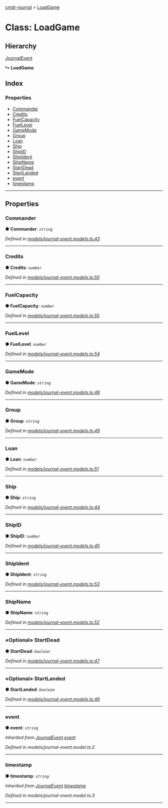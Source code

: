 [cmdr-journal](../README.md) > [LoadGame](../classes/loadgame.md)



# Class: LoadGame

## Hierarchy


 [JournalEvent](journalevent.md)

**↳ LoadGame**







## Index

### Properties

* [Commander](loadgame.md#commander)
* [Credits](loadgame.md#credits)
* [FuelCapacity](loadgame.md#fuelcapacity)
* [FuelLevel](loadgame.md#fuellevel)
* [GameMode](loadgame.md#gamemode)
* [Group](loadgame.md#group)
* [Loan](loadgame.md#loan)
* [Ship](loadgame.md#ship)
* [ShipID](loadgame.md#shipid)
* [ShipIdent](loadgame.md#shipident)
* [ShipName](loadgame.md#shipname)
* [StartDead](loadgame.md#startdead)
* [StartLanded](loadgame.md#startlanded)
* [event](loadgame.md#event)
* [timestamp](loadgame.md#timestamp)



---
## Properties
<a id="commander"></a>

###  Commander

**●  Commander**:  *`string`* 

*Defined in [models/journal-event.models.ts:43](https://github.com/chrisbruford/cmdr-journal/blob/52f6f4c/src/models/journal-event.models.ts#L43)*





___

<a id="credits"></a>

###  Credits

**●  Credits**:  *`number`* 

*Defined in [models/journal-event.models.ts:50](https://github.com/chrisbruford/cmdr-journal/blob/52f6f4c/src/models/journal-event.models.ts#L50)*





___

<a id="fuelcapacity"></a>

###  FuelCapacity

**●  FuelCapacity**:  *`number`* 

*Defined in [models/journal-event.models.ts:55](https://github.com/chrisbruford/cmdr-journal/blob/52f6f4c/src/models/journal-event.models.ts#L55)*





___

<a id="fuellevel"></a>

###  FuelLevel

**●  FuelLevel**:  *`number`* 

*Defined in [models/journal-event.models.ts:54](https://github.com/chrisbruford/cmdr-journal/blob/52f6f4c/src/models/journal-event.models.ts#L54)*





___

<a id="gamemode"></a>

###  GameMode

**●  GameMode**:  *`string`* 

*Defined in [models/journal-event.models.ts:48](https://github.com/chrisbruford/cmdr-journal/blob/52f6f4c/src/models/journal-event.models.ts#L48)*





___

<a id="group"></a>

###  Group

**●  Group**:  *`string`* 

*Defined in [models/journal-event.models.ts:49](https://github.com/chrisbruford/cmdr-journal/blob/52f6f4c/src/models/journal-event.models.ts#L49)*





___

<a id="loan"></a>

###  Loan

**●  Loan**:  *`number`* 

*Defined in [models/journal-event.models.ts:51](https://github.com/chrisbruford/cmdr-journal/blob/52f6f4c/src/models/journal-event.models.ts#L51)*





___

<a id="ship"></a>

###  Ship

**●  Ship**:  *`string`* 

*Defined in [models/journal-event.models.ts:44](https://github.com/chrisbruford/cmdr-journal/blob/52f6f4c/src/models/journal-event.models.ts#L44)*





___

<a id="shipid"></a>

###  ShipID

**●  ShipID**:  *`number`* 

*Defined in [models/journal-event.models.ts:45](https://github.com/chrisbruford/cmdr-journal/blob/52f6f4c/src/models/journal-event.models.ts#L45)*





___

<a id="shipident"></a>

###  ShipIdent

**●  ShipIdent**:  *`string`* 

*Defined in [models/journal-event.models.ts:53](https://github.com/chrisbruford/cmdr-journal/blob/52f6f4c/src/models/journal-event.models.ts#L53)*





___

<a id="shipname"></a>

###  ShipName

**●  ShipName**:  *`string`* 

*Defined in [models/journal-event.models.ts:52](https://github.com/chrisbruford/cmdr-journal/blob/52f6f4c/src/models/journal-event.models.ts#L52)*





___

<a id="startdead"></a>

### «Optional» StartDead

**●  StartDead**:  *`boolean`* 

*Defined in [models/journal-event.models.ts:47](https://github.com/chrisbruford/cmdr-journal/blob/52f6f4c/src/models/journal-event.models.ts#L47)*





___

<a id="startlanded"></a>

### «Optional» StartLanded

**●  StartLanded**:  *`boolean`* 

*Defined in [models/journal-event.models.ts:46](https://github.com/chrisbruford/cmdr-journal/blob/52f6f4c/src/models/journal-event.models.ts#L46)*





___

<a id="event"></a>

###  event

**●  event**:  *`string`* 

*Inherited from [JournalEvent](journalevent.md).[event](journalevent.md#event)*

*Defined in models/journal-event.model.ts:2*





___

<a id="timestamp"></a>

###  timestamp

**●  timestamp**:  *`string`* 

*Inherited from [JournalEvent](journalevent.md).[timestamp](journalevent.md#timestamp)*

*Defined in models/journal-event.model.ts:3*





___


